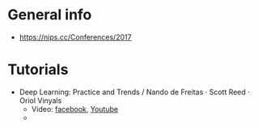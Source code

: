 # General info
* https://nips.cc/Conferences/2017

# Tutorials
* Deep Learning: Practice and Trends / Nando de Freitas · Scott Reed · Oriol Vinyals
  * Video: [facebook](https://www.facebook.com/nipsfoundation/videos/1552060484885185/), 
           [Youtube](https://www.youtube.com/watch?v=YJnddoa8sHk)
  * 
